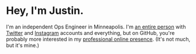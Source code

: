 # Hey, I'm Justin.

I'm an independent Ops Engineer in Minneapolis. I'm [an entire person](https://justincardinal.com/) with [Twitter](https://twitter.com/justincardinal) and [Instagram](https://www.instagram.com/jcardinal/) accounts and everything, but on GitHub, you're probably more interested in my [professional online presence](https://somuchuptime.com/). (It's not much, but it's mine.)